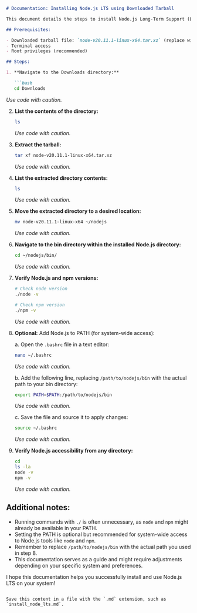 
```markdown
# Documentation: Installing Node.js LTS using Downloaded Tarball

This document details the steps to install Node.js Long-Term Support (LTS) version 20.11.1 on a Linux system using a downloaded tarball.

## Prerequisites:

- Downloaded tarball file: `node-v20.11.1-linux-x64.tar.xz` (replace with the actual filename)
- Terminal access
- Root privileges (recommended)

## Steps:

1. **Navigate to the Downloads directory:**

   ```bash
   cd Downloads
   ```
   *Use code with caution.*

2. **List the contents of the directory:**

   ```bash
   ls
   ```
   *Use code with caution.*

3. **Extract the tarball:**

   ```bash
   tar xf node-v20.11.1-linux-x64.tar.xz
   ```
   *Use code with caution.*

4. **List the extracted directory contents:**

   ```bash
   ls
   ```
   *Use code with caution.*

5. **Move the extracted directory to a desired location:**

   ```bash
   mv node-v20.11.1-linux-x64 ~/nodejs
   ```
   *Use code with caution.*

6. **Navigate to the bin directory within the installed Node.js directory:**

   ```bash
   cd ~/nodejs/bin/
   ```
   *Use code with caution.*

7. **Verify Node.js and npm versions:**

   ```bash
   # Check node version
   ./node -v

   # Check npm version
   ./npm -v
   ```
   *Use code with caution.*

8. **Optional:** Add Node.js to PATH (for system-wide access):

   a. Open the `.bashrc` file in a text editor:

   ```bash
   nano ~/.bashrc
   ```
   *Use code with caution.*

   b. Add the following line, replacing `/path/to/nodejs/bin` with the actual path to your bin directory:

   ```bash
   export PATH=$PATH:/path/to/nodejs/bin
   ```
   *Use code with caution.*

   c. Save the file and source it to apply changes:

   ```bash
   source ~/.bashrc
   ```
   *Use code with caution.*

9. **Verify Node.js accessibility from any directory:**

   ```bash
   cd
   ls -la
   node -v
   npm -v
   ```
   *Use code with caution.*

## Additional notes:

- Running commands with `./` is often unnecessary, as `node` and `npm` might already be available in your PATH.
- Setting the PATH is optional but recommended for system-wide access to Node.js tools like `node` and `npm`.
- Remember to replace `/path/to/nodejs/bin` with the actual path you used in step 8.
- This documentation serves as a guide and might require adjustments depending on your specific system and preferences.

I hope this documentation helps you successfully install and use Node.js LTS on your system!
```

Save this content in a file with the `.md` extension, such as `install_node_lts.md`.
